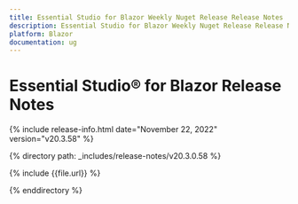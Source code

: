 ```yaml
---
title: Essential Studio for Blazor Weekly Nuget Release Release Notes  
description: Essential Studio for Blazor Weekly Nuget Release Release Notes 
platform: Blazor
documentation: ug
---
```


# Essential Studio&reg; for  Blazor  Release Notes  

{% include release-info.html date="November 22, 2022"  version="v20.3.58" %} 

{% directory path: _includes/release-notes/v20.3.0.58 %}

{% include {{file.url}} %}

{% enddirectory %}